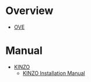 # Overview

- [OVE](https://www.ovedecors.com/)

# Manual

- [KINZO](https://www.ovedecors.com/en/kinzo-20-in.html)
    - [KINZO Installation Manual](KINZO-installation-manual.pdf)
